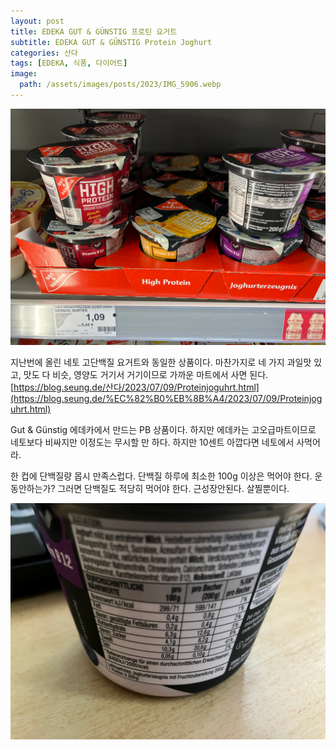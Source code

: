 ```yaml
---
layout: post
title: EDEKA GUT & GÜNSTIG 프로틴 요거트
subtitle: EDEKA GUT & GÜNSTIG Protein Joghurt
categories: 산다
tags: [EDEKA, 식품, 다이어트]
image:
  path: /assets/images/posts/2023/IMG_5906.webp
---
```


![](/assets/images/posts/2023/IMG_5906.webp)

지난번에 올린 네토 고단백질 요거트와 동일한 상품이다. 마찬가지로 네 가지 과일맛 있고, 맛도 다 비슷, 영양도 거기서 거기이므로 가까운 마트에서 사면 된다.\
[https://blog.seung.de/산다/2023/07/09/Proteinjoguhrt.html](https://blog.seung.de/%EC%82%B0%EB%8B%A4/2023/07/09/Proteinjoguhrt.html)

Gut & Günstig 에데카에서 만드는 PB 상품이다. 하지만 에데카는 고오급마트이므로 네토보다 비싸지만 이정도는 무시할 만 하다. 하지만 10센트 아깝다면 네토에서 사먹어라.

한 컵에 단백질량 몹시 만족스럽다. 단백질 하루에 최소한 100g 이상은 먹어야 한다. 운동안하는가? 그러면 단백질도 적당히 먹어야 한다. 근성장안된다. 살찔뿐이다.

![](/assets/images/posts/2023/IMG_5909.webp)
